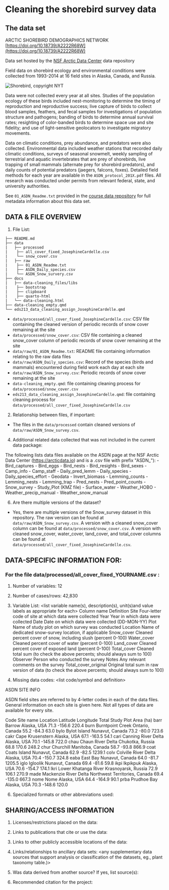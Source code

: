 # Cleaning the shorebird survey data 


## The data set

ARCTIC SHOREBIRD DEMOGRAPHICS NETWORK [https://doi.org/10.18739/A2222R68W](https://doi.org/10.18739/A2222R68W)

Data set hosted by the [NSF Arctic Data Center](https://arcticdata.io) data repository 

Field data on shorebird ecology and environmental conditions were collected from 1993-2014 at 16 field sites in Alaska, Canada, and Russia.

![Shorebird, copyright NYT](https://static01.nyt.com/images/2017/09/10/nyregion/10NATURE1/10NATURE1-superJumbo.jpg?quality=75&auto=webp)

Data were not collected every year at all sites. Studies of the population ecology of these birds included nest-monitoring to determine the timing of reproduction and reproductive success; live capture of birds to collect blood samples, feathers, and fecal samples for investigations of population structure and pathogens; banding of birds to determine annual survival rates; resighting of color-banded birds to determine space use and site fidelity; and use of light-sensitive geolocators to investigate migratory movements. 

Data on climatic conditions, prey abundance, and predators were also collected. Environmental data included weather stations that recorded daily climatic conditions, surveys of seasonal snowmelt, weekly sampling of terrestrial and aquatic invertebrates that are prey of shorebirds, live trapping of small mammals (alternate prey for shorebird predators), and daily counts of potential predators (jaegers, falcons, foxes). Detailed field methods for each year are available in the `ASDN_protocol_201X.pdf` files. All research was conducted under permits from relevant federal, state, and university authorities.

See `01_ASDN_Readme.txt` provided in the [course data repository](https://github.com/UCSB-Library-Research-Data-Services/bren-meds213-spring-2024-class-data) for full metadata information about this data set.

## DATA & FILE OVERVIEW

1. File List:
```
├── README.md
├── data
|   ├── processed
|    ├── all_cover_fixed_JosephineCardelle.csv
|    └── snow_cover.csv
|   ├── raw
|    ├── 01_ASDN_Readme.txt
|    ├── ASDN_Daily_species.csv
|    └── ASDN_Snow_survery.csv
├── docs
|   ├── data-cleaning_files/libs
|    ├── bootstrap
|    ├── clipboard
|    ├── quarto-html
|   └── data-cleaning.html
├── data-cleaning_empty.qmd
└── eds213_data_cleaning_assign_JosephineCardelle.qmd
```

- `data/processed/all_cover_fixed_JosephineCardelle.csv`: CSV file containing the cleaned version of periodic records of snow cover remaining at the site
- `data/processed/snow_cover.csv`: CSV file containing a cleaned snow_cover column of periodic records of snow cover remaining at the site
- `data/raw/01_ASDN_Readme.txt`: README file containing information relating to the raw data files
- `data/raw/ASDN_Daily_species.csv`: Record of the species (birds and mammals) encountered during field work each day at each site
- `data/raw/ASDN_Snow_survey.csv`: Periodic records of snow cover remaining at the site
- `data-cleaning_empty.qmd`: file containing cleaning process for `data/processed/snow_cover.csv`
- `eds213_data_cleaning_assign_JosephineCardelle.qmd`: file containing cleaning process for `data/processed/all_cover_fixed_JosephineCardelle.csv`

2. Relationship between files, if important:
   
- The files in the `data/processed` contain cleaned versions of `data/raw/ASDN_Snow_survey.csv`.

4. Additional related data collected that was not included in the current
data package:

The following lists data files available on the ASDN page at 
the NSF Arctic Data Center (https://arcticdata.io) and is a .csv file with prefix "ASDN_"):
	- Bird_captures
	- Bird_eggs
	- Bird_nests
	- Bird_resights
	- Bird_sexes
	- Camp_info
	- Camp_staff
	- Daily_pred_lemm
	- Daily_species
	- Daily_species_effort
	- Geodata
	- Invert_biomass
	- Lemming_counts
	- Lemming_nests
	- Lemming_trap
	- Pred_nests
	- Pred_point_counts
	- Snow_survey
	- Study_Plot	(KMZ file)
	- Surface_water
	- Weather_HOBO
	- Weather_precip_manual
	- Weather_snow_manual

6. Are there multiple versions of the dataset? 

- Yes, there are multiple versions of the Snow_survey dataset in this repository. The raw version can be found at `data/raw/ASDN_Snow_survey.csv`. A version with a cleaned snow_cover column can be found at `data/processed/snow_cover.csv`. A version with cleaned snow_cover, water_cover, land_cover, and total_cover columns can be found at `data/processed/all_cover_fixed_JosephineCardelle.csv`.

## DATA-SPECIFIC INFORMATION FOR:

### For the file  data/processed/all_cover_fixed_YOURNAME.csv : 

1. Number of variables: 12

2. Number of cases/rows: 42,830

3. Variable List: <list variable name(s), description(s), unit(s)and value 
labels as appropriate for each>
Column name	Definition
Site	Four-letter code of site at which data were collected
Year	Year in which data were collected
Date	Date on which data were collected (DD-MON-YY)
Plot	Name of study plot on which survey was conducted
Location	Name of dedicated snow-survey location, if applicable
Snow_cover	Cleaned percent cover of snow, including slush (percent 0-100)
Water_cover	Cleaned percent cover of water (percent 0-100)
Land_cover	Cleaned percent cover of exposed land (percent 0-100)
Total_cover	Cleaned total sum (to check the above percents; should always sum to 100)
Observer	Person who conducted the survey
Notes	Any relevant comments on the survey
Total_cover_original	Original total sum in raw version of data (to check the above percents; should always sum to 100)

5. Missing data codes: <list code/symbol and definition>

ASDN SITE INFO

ASDN field sites are referred to by 4-letter codes in each of the data files.  General information on each site is given here.  Not all types of data are available for every site.

Code	Site name	Location	Latitude	Longitude	Total Study Plot Area (ha)
barr	Barrow	Alaska, USA	71.3	-156.6	220.4
burn	Burntpoint Creek	Ontario, Canada	55.2	-84.3	63.0
bylo	Bylot Island	Nunavut, Canada	73.2	-80.0	723.6
cakr	Cape Krusenstern	Alaska, USA	67.1	-163.5	54.1
cari	Canning River Delta	Alaska, USA	70.1	-145.8	722.0
chau	Chaun River Delta	Chukotka, Russia	68.8	170.6	248.2
chur	Churchill	Manitoba, Canada	58.7	-93.8	866.9
coat	Coats Island	Nunavut, Canada	62.9	-82.5	1239.1
colv	Colville River Delta	Alaska, USA	70.4	-150.7	324.8
eaba	East Bay	Nunavut, Canada	64.0	-81.7	1205.5
iglo	Igloolik	Nunavut, Canada	69.4	-81.6	59.8
ikpi	Ikpikpuk	Alaska, USA	70.6	-154.7	174.1
lkri	Lower Khatanga River	Krasnoyarsk, Russia	72.9	106.1	270.9
made	Mackenzie River Delta	Northwest Territories, Canada	69.4	-135.0	667.3
nome	Nome	Alaska, USA	64.4	-164.9	90.1
prba	Prudhoe Bay	Alaska, USA	70.3	-148.6	120.0

6. Specialized formats or other abbreviations used:

## SHARING/ACCESS INFORMATION

1. Licenses/restrictions placed on the data:

2. Links to publications that cite or use the data:

3. Links to other publicly accessible locations of the data:

4. Links/relationships to ancillary data sets: <any supplementary data sources 
that support analysis or classification of the datasets, eg., plant taxonomy table.)>

5. Was data derived from another source? If yes, list source(s): <list citations 
to original sources>

6. Recommended citation for the project:
